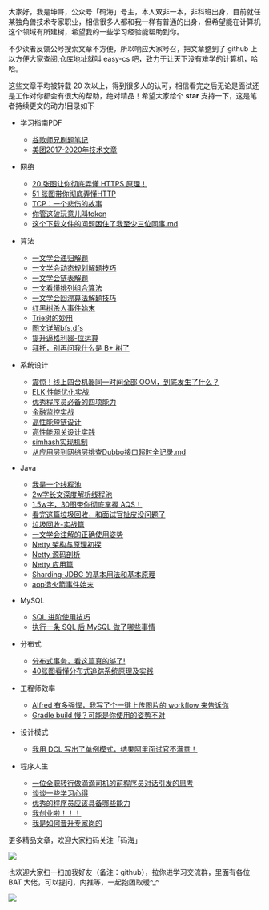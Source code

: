 大家好，我是坤哥，公众号「码海」号主，本人双非一本，非科班出身，目前就任某独角兽技术专家职业，相信很多人都和我一样有普通的出身，但希望能在计算机这个领域有所建树，希望我的一些学习经验能帮助到你。

不少读者反馈公号搜索文章不方便，所以响应大家号召，把文章整到了 github 上以方便大家查阅,仓库地址就叫 easy-cs 吧，致力于让天下没有难学的计算机，哈哈。

这些文章平均被转载 20 次以上，得到很多人的认可，相信看完之后无论是面试还是工作对你都会有很大的帮助，绝对精品！希望大家给个 **star** 支持一下，这是笔者持续更文的动力!目录如下

* 学习指南PDF
  * [谷歌师兄刷题笔记](学习指南/谷歌师兄刷题笔记.md)
  * [美团2017-2020年技术文章](学习指南/美团2017-2020年技术文章.md)

* 网络
  * [20 张图让你彻底弄懂 HTTPS 原理！](网络/20张图让你彻底弄懂HTTPS原理.md)
  * [51 张图带你彻底弄懂HTTP](网络/51张图带你彻底弄懂HTTP.md)
  * [TCP：一个悲伤的故事](网络/TCP：一个悲伤的故事.md)
  * [你管这破玩意儿叫token](网络/你管这破玩意儿叫token.md)
  * [这个下载文件的问题困住了我至少三位同事.md](网络/这个下载文件的问题困住了我至少三位同事.md)

* 算法
  * [一文学会递归解题](算法/一文学会递归解题.md)
  * [一文学会动态规划解题技巧](算法/一文学会动态规划解题技巧.md)
  * [一文学会链表解题](算法/一文学会链表解题.md)
  * [一文看懂排列组合算法](算法/一文看懂排列组合算法.md)
  * [一文学会回溯算法解题技巧](算法/一文学会回溯算法解题技巧.md)
  * [红黑树杀人事件始末](算法/红黑树杀人事件始末.md)
  * [Trie树的妙用](算法/Trie树的妙用.md)
  * [图文详解bfs,dfs](算法/图文详解bfs,dfs.md)
  * [提升逼格利器-位运算](算法/提升逼格利器-位运算.md)
  * [拜托，别再问我什么是 B+ 树了](算法/拜托，别再问我什么是B+树了.md)

  
* 系统设计
  * [震惊！线上四台机器同一时间全部 OOM，到底发生了什么？](系统设计/震惊！线上四台机器同一时间全部OOM，到底发生了什么？.md)
  * [ELK 性能优化实战](系统设计/ELK性能优化实战.md)
  * [优秀程序员必备的四项能力](系统设计/优秀程序员必备的四项能力.md)
  * [金融监控实战](系统设计/金融监控实战.md)
  * [高性能短链设计](系统设计/高性能短链设计.md)
  * [高性能网关设计实践](系统设计/高性能网关设计实践.md)
  * [simhash实现机制](系统设计/simhash实现机制.md)
  * [从应用层到网络层排查Dubbo接口超时全记录.md](系统设计/从应用层到网络层排查Dubbo接口超时全记录.md)

* Java
  * [我是一个线程池](Java/我是一个线程池.md)
  * [2w字长文深度解析线程池](Java/2w字长文深度解析线程池.md)
  * [1.5w字，30图带你彻底掌握 AQS！](Java/1.5w字，30图带你彻底掌握AQS！.md)
  * [看完这篇垃圾回收，和面试官扯皮没问题了](Java/看完这篇垃圾回收，和面试官扯皮没问题了.md)
  * [垃圾回收-实战篇](Java/垃圾回收-实战篇.md)
  * [一文学会注解的正确使用姿势](Java/一文学会注解的正确使用姿势.md)
  * [Netty 架构与原理初探](Java/Netty架构与原理初探.md)
  * [Netty 源码剖析](Java/Netty源码剖析.md)
  * [Netty 应用篇](Java/Netty应用篇.md)
  * [Sharding-JDBC 的基本用法和基本原理](Java/Sharding-JDBC的基本用法和基本原理.md)
  * [aop造火箭事件始末](Java/aop造火箭事件始末.md)

* MySQL
  * [SQL 进阶使用技巧](MySQL/SQL进阶使用技巧.md)
  * [执行一条 SQL 后 MySQL 做了哪些事情](MySQL/执行一条SQL后MySQL做了哪些事情.md)

* 分布式
  * [分布式事务，看这篇真的够了!](分布式/分布式事务，看这篇真的够了!.md)
  * [40张图看懂分布式追踪系统原理及实践](分布式/40张图看懂分布式追踪系统原理及实践.md)

* 工程师效率
  * [Alfred 有多强悍，我写了个一键上传图片的 workflow 来告诉你](工程师效率/Alfred有多强悍，我写了个一键上传图片的workflow来告诉你.md)
  * [Gradle build 慢？可能是你使用的姿势不对](工程师效率/Gradlebuild慢？可能是你使用的姿势不对.md)

* 设计模式
  * [我用 DCL 写出了单例模式，结果阿里面试官不满意！](设计模式/我用DCL写出了单例模式，结果阿里面试官不满意！.md)
  
* 程序人生
  * [一位全职转行做滴滴司机的前程序员对话引发的思考](程序人生/一位全职转行做滴滴司机的前程序员对话引发的思考.md)
  * [谈谈一些学习心得](程序人生/谈谈一些学习心得.md)
  * [优秀的程序员应该具备哪些能力](程序人生/优秀的程序员应该具备哪些能力.md)
  * [我创业啦！！！](程序人生/我创业啦!!!.md)
  * [我是如何晋升专家岗的](程序人生/我是如何晋升专家岗的.md)
  
  
更多精品文章，欢迎大家扫码关注「码海」

![](https://p3-juejin.byteimg.com/tos-cn-i-k3u1fbpfcp/21e614235c1146af82cc8ec3ed1f5d26~tplv-k3u1fbpfcp-zoom-1.image)

也欢迎大家扫一扫加我好友（备注：github），拉你进学习交流群，里面有各位 BAT 大佬，可以提问，内推等，一起抱团取暖^_^

![](https://p3-juejin.byteimg.com/tos-cn-i-k3u1fbpfcp/56e1ace5f7a54065ae43b74febb5c189~tplv-k3u1fbpfcp-zoom-1.image)
